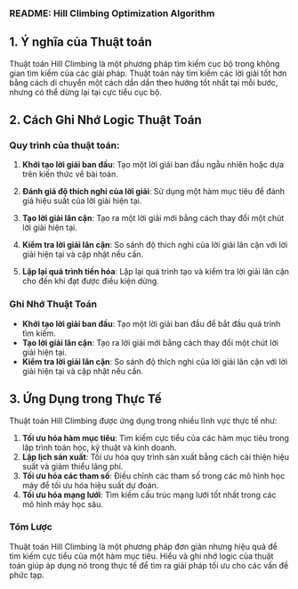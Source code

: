 ### README: Hill Climbing Optimization Algorithm

## 1. Ý nghĩa của Thuật toán

Thuật toán Hill Climbing là một phương pháp tìm kiếm cục bộ trong không gian tìm kiếm của các giải pháp. Thuật toán này tìm kiếm các lời giải tốt hơn bằng cách di chuyển một cách dần dần theo hướng tốt nhất tại mỗi bước, nhưng có thể dừng lại tại cực tiểu cục bộ.

## 2. Cách Ghi Nhớ Logic Thuật Toán

### Quy trình của thuật toán:

1. **Khởi tạo lời giải ban đầu**: Tạo một lời giải ban đầu ngẫu nhiên hoặc dựa trên kiến thức về bài toán.

2. **Đánh giá độ thích nghi của lời giải**: Sử dụng một hàm mục tiêu để đánh giá hiệu suất của lời giải hiện tại.

3. **Tạo lời giải lân cận**: Tạo ra một lời giải mới bằng cách thay đổi một chút lời giải hiện tại.

4. **Kiểm tra lời giải lân cận**: So sánh độ thích nghi của lời giải lân cận với lời giải hiện tại và cập nhật nếu cần.

5. **Lặp lại quá trình tiến hóa**: Lặp lại quá trình tạo và kiểm tra lời giải lân cận cho đến khi đạt được điều kiện dừng.

### Ghi Nhớ Thuật Toán
- **Khởi tạo lời giải ban đầu**: Tạo một lời giải ban đầu để bắt đầu quá trình tìm kiếm.
- **Tạo lời giải lân cận**: Tạo ra lời giải mới bằng cách thay đổi một chút lời giải hiện tại.
- **Kiểm tra lời giải lân cận**: So sánh độ thích nghi của lời giải lân cận với lời giải hiện tại và cập nhật nếu cần.

## 3. Ứng Dụng trong Thực Tế

Thuật toán Hill Climbing được ứng dụng trong nhiều lĩnh vực thực tế như:

1. **Tối ưu hóa hàm mục tiêu**: Tìm kiếm cực tiểu của các hàm mục tiêu trong lập trình toán học, kỹ thuật và kinh doanh.
2. **Lập lịch sản xuất**: Tối ưu hóa quy trình sản xuất bằng cách cải thiện hiệu suất và giảm thiểu lãng phí.
3. **Tối ưu hóa các tham số**: Điều chỉnh các tham số trong các mô hình học máy để tối ưu hóa hiệu suất dự đoán.
4. **Tối ưu hóa mạng lưới**: Tìm kiếm cấu trúc mạng lưới tốt nhất trong các mô hình máy học sâu.

### Tóm Lược

Thuật toán Hill Climbing là một phương pháp đơn giản nhưng hiệu quả để tìm kiếm cực tiểu của một hàm mục tiêu. Hiểu và ghi nhớ logic của thuật toán giúp áp dụng nó trong thực tế để tìm ra giải pháp tối ưu cho các vấn đề phức tạp.